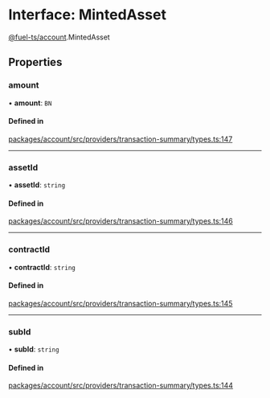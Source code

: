 # Interface: MintedAsset

[@fuel-ts/account](/api/Account/index.md).MintedAsset

## Properties

### amount

• **amount**: `BN`

#### Defined in

[packages/account/src/providers/transaction-summary/types.ts:147](https://github.com/FuelLabs/fuels-ts/blob/ec261c53/packages/account/src/providers/transaction-summary/types.ts#L147)

___

### assetId

• **assetId**: `string`

#### Defined in

[packages/account/src/providers/transaction-summary/types.ts:146](https://github.com/FuelLabs/fuels-ts/blob/ec261c53/packages/account/src/providers/transaction-summary/types.ts#L146)

___

### contractId

• **contractId**: `string`

#### Defined in

[packages/account/src/providers/transaction-summary/types.ts:145](https://github.com/FuelLabs/fuels-ts/blob/ec261c53/packages/account/src/providers/transaction-summary/types.ts#L145)

___

### subId

• **subId**: `string`

#### Defined in

[packages/account/src/providers/transaction-summary/types.ts:144](https://github.com/FuelLabs/fuels-ts/blob/ec261c53/packages/account/src/providers/transaction-summary/types.ts#L144)
